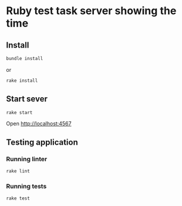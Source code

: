 # Ruby test task server showing the time

## Install

```bash
bundle install
```

or

```bash
rake install
```

## Start sever

```bash
rake start
```

Open <http://localhost:4567>

## Testing application

### Running linter

```bash
rake lint
```

### Running tests

```bash
rake test
```
